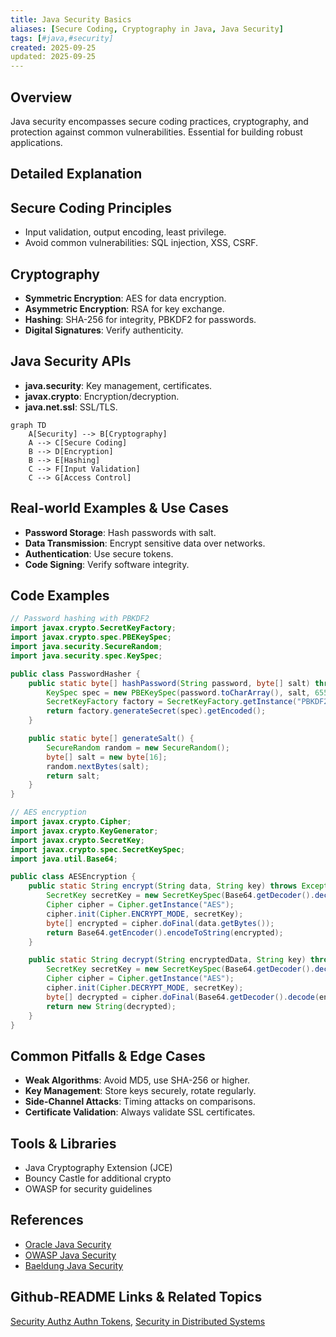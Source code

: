 ```yaml
---
title: Java Security Basics
aliases: [Secure Coding, Cryptography in Java, Java Security]
tags: [#java,#security]
created: 2025-09-25
updated: 2025-09-25
---
```


## Overview

Java security encompasses secure coding practices, cryptography, and protection against common vulnerabilities. Essential for building robust applications.

## Detailed Explanation

## Secure Coding Principles

- Input validation, output encoding, least privilege.
- Avoid common vulnerabilities: SQL injection, XSS, CSRF.

## Cryptography

- **Symmetric Encryption**: AES for data encryption.
- **Asymmetric Encryption**: RSA for key exchange.
- **Hashing**: SHA-256 for integrity, PBKDF2 for passwords.
- **Digital Signatures**: Verify authenticity.

## Java Security APIs

- **java.security**: Key management, certificates.
- **javax.crypto**: Encryption/decryption.
- **java.net.ssl**: SSL/TLS.

```mermaid
graph TD
    A[Security] --> B[Cryptography]
    A --> C[Secure Coding]
    B --> D[Encryption]
    B --> E[Hashing]
    C --> F[Input Validation]
    C --> G[Access Control]
```

## Real-world Examples & Use Cases

- **Password Storage**: Hash passwords with salt.
- **Data Transmission**: Encrypt sensitive data over networks.
- **Authentication**: Use secure tokens.
- **Code Signing**: Verify software integrity.

## Code Examples

```java
// Password hashing with PBKDF2
import javax.crypto.SecretKeyFactory;
import javax.crypto.spec.PBEKeySpec;
import java.security.SecureRandom;
import java.security.spec.KeySpec;

public class PasswordHasher {
    public static byte[] hashPassword(String password, byte[] salt) throws Exception {
        KeySpec spec = new PBEKeySpec(password.toCharArray(), salt, 65536, 128);
        SecretKeyFactory factory = SecretKeyFactory.getInstance("PBKDF2WithHmacSHA1");
        return factory.generateSecret(spec).getEncoded();
    }

    public static byte[] generateSalt() {
        SecureRandom random = new SecureRandom();
        byte[] salt = new byte[16];
        random.nextBytes(salt);
        return salt;
    }
}
```

```java
// AES encryption
import javax.crypto.Cipher;
import javax.crypto.KeyGenerator;
import javax.crypto.SecretKey;
import javax.crypto.spec.SecretKeySpec;
import java.util.Base64;

public class AESEncryption {
    public static String encrypt(String data, String key) throws Exception {
        SecretKey secretKey = new SecretKeySpec(Base64.getDecoder().decode(key), "AES");
        Cipher cipher = Cipher.getInstance("AES");
        cipher.init(Cipher.ENCRYPT_MODE, secretKey);
        byte[] encrypted = cipher.doFinal(data.getBytes());
        return Base64.getEncoder().encodeToString(encrypted);
    }

    public static String decrypt(String encryptedData, String key) throws Exception {
        SecretKey secretKey = new SecretKeySpec(Base64.getDecoder().decode(key), "AES");
        Cipher cipher = Cipher.getInstance("AES");
        cipher.init(Cipher.DECRYPT_MODE, secretKey);
        byte[] decrypted = cipher.doFinal(Base64.getDecoder().decode(encryptedData));
        return new String(decrypted);
    }
}
```

## Common Pitfalls & Edge Cases

- **Weak Algorithms**: Avoid MD5, use SHA-256 or higher.
- **Key Management**: Store keys securely, rotate regularly.
- **Side-Channel Attacks**: Timing attacks on comparisons.
- **Certificate Validation**: Always validate SSL certificates.

## Tools & Libraries

- Java Cryptography Extension (JCE)
- Bouncy Castle for additional crypto
- OWASP for security guidelines

## References

- [Oracle Java Security](https://docs.oracle.com/javase/8/docs/technotes/guides/security/)
- [OWASP Java Security](https://owasp.org/www-pdf-archive/OWASP_Java_Security.pdf)
- [Baeldung Java Security](https://www.baeldung.com/java-security)

## Github-README Links & Related Topics

[Security Authz Authn Tokens](system-design/security-authz-authn-tokens/README.md), [Security in Distributed Systems](system-design/security-in-distributed-systems/README.md)